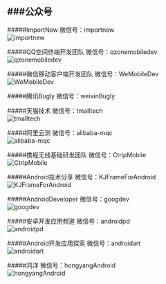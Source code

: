 ###公众号
--------------------
#####ImportNew
微信号：importnew  
![importnew](Android-Dev-Favorites/Images/importnew.jpg "importnew") 

#####QQ空间终端开发团队
微信号：qzonemobiledev  
![qzonemobiledev](Images/qzonemobiledev.jpg "qzonemobiledev") 

#####微信移动客户端开发团队
微信号：WeMobileDev  
![WeMobileDev](Images/WeMobileDev.jpg "WeMobileDev") 

#####腾讯Bugly
微信号：weixinBugly  

#####天猫技术
微信号：tmalltech  
![tmalltech](Images/tmalltech.jpg "tmalltech") 

#####阿里云测
微信号：alibaba-mqc  
![alibaba-mqc](Images/alibaba-mqc.jpg "alibaba-mqc") 

#####携程无线基础研发团队
微信号：CtripMobile  
![CtripMobile](Images/CtripMobile.jpg "CtripMobile") 

#####Android技术分享
微信号：KJFrameForAndroid  
![KJFrameForAndroid](Images/KJFrameForAndroid.jpg "KJFrameForAndroid") 

#####AndroidDeveloper
微信号：googdev  
![googdev](Images/googdev.jpg "googdev") 

#####安卓开发应用频道
微信号：androidpd  
![androidpd](Images/androidpd.jpg "androidpd") 

#####Android开发应用探索
微信号：androidart  
![androidart](Images/androidart.jpg "androidart") 

#####鸿洋
微信号：hongyangAndroid  
![hongyangAndroid](Images/hongyangAndroid.jpg "hongyangAndroid") 
